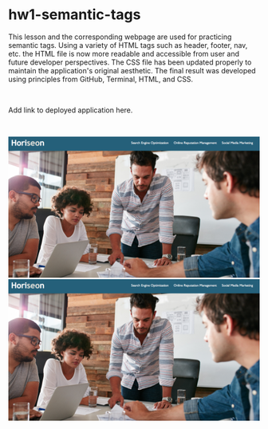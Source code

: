 # hw1-semantic-tags

This lesson and the corresponding webpage are used for practicing semantic tags. Using a variety of HTML tags such as header, footer, nav, etc. the HTML file is now more readable and accessible from user and future developer perspectives. The CSS file has been updated properly to maintain the application's original aesthetic. The final result was developed using principles from GitHub, Terminal, HTML, and CSS.

<br>

Add link to deployed application here.

<br>

<img src="hw1-semantic-readme.png" width="700" /> ![](hw1-semantic-readme.png) 


<!--todo
    +Fix README.md screenshot GH issue
    +Add application URL link-->




